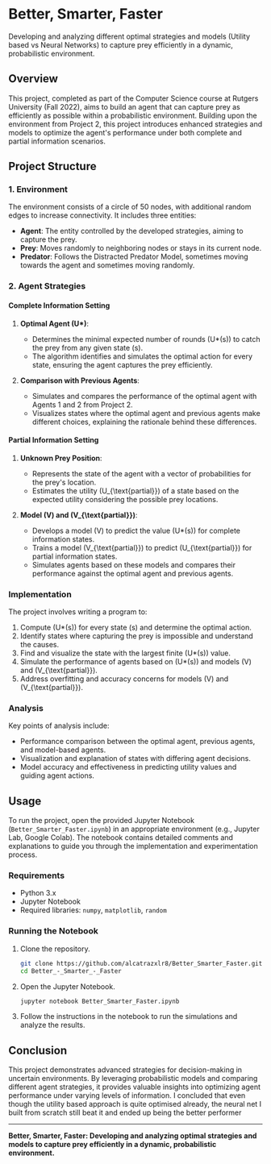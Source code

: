 # Better, Smarter, Faster
Developing and analyzing different optimal strategies and models (Utility based vs Neural Networks) to capture prey efficiently in a dynamic, probabilistic environment.

## Overview

This project, completed as part of the Computer Science course at Rutgers University (Fall 2022), aims to build an agent that can capture prey as efficiently as possible within a probabilistic environment. Building upon the environment from Project 2, this project introduces enhanced strategies and models to optimize the agent's performance under both complete and partial information scenarios.

## Project Structure

### 1. Environment

The environment consists of a circle of 50 nodes, with additional random edges to increase connectivity. It includes three entities:

- **Agent**: The entity controlled by the developed strategies, aiming to capture the prey.
- **Prey**: Moves randomly to neighboring nodes or stays in its current node.
- **Predator**: Follows the Distracted Predator Model, sometimes moving towards the agent and sometimes moving randomly.

### 2. Agent Strategies

#### Complete Information Setting

1. **Optimal Agent (U\*)**:
   - Determines the minimal expected number of rounds (U\*(s)) to catch the prey from any given state \(s\).
   - The algorithm identifies and simulates the optimal action for every state, ensuring the agent captures the prey efficiently.

2. **Comparison with Previous Agents**:
   - Simulates and compares the performance of the optimal agent with Agents 1 and 2 from Project 2.
   - Visualizes states where the optimal agent and previous agents make different choices, explaining the rationale behind these differences.

#### Partial Information Setting

1. **Unknown Prey Position**:
   - Represents the state of the agent with a vector of probabilities for the prey's location.
   - Estimates the utility \(U_{\text{partial}}\) of a state based on the expected utility considering the possible prey locations.

2. **Model \(V\) and \(V_{\text{partial}}\)**:
   - Develops a model \(V\) to predict the value \(U\*(s)\) for complete information states.
   - Trains a model \(V_{\text{partial}}\) to predict \(U_{\text{partial}}\) for partial information states.
   - Simulates agents based on these models and compares their performance against the optimal agent and previous agents.

### Implementation

The project involves writing a program to:

1. Compute \(U\*(s)\) for every state \(s\) and determine the optimal action.
2. Identify states where capturing the prey is impossible and understand the causes.
3. Find and visualize the state with the largest finite \(U\*(s)\) value.
4. Simulate the performance of agents based on \(U\*(s)\) and models \(V\) and \(V_{\text{partial}}\).
5. Address overfitting and accuracy concerns for models \(V\) and \(V_{\text{partial}}\).

### Analysis

Key points of analysis include:

- Performance comparison between the optimal agent, previous agents, and model-based agents.
- Visualization and explanation of states with differing agent decisions.
- Model accuracy and effectiveness in predicting utility values and guiding agent actions.

## Usage

To run the project, open the provided Jupyter Notebook (`Better_Smarter_Faster.ipynb`) in an appropriate environment (e.g., Jupyter Lab, Google Colab). The notebook contains detailed comments and explanations to guide you through the implementation and experimentation process.

### Requirements

- Python 3.x
- Jupyter Notebook
- Required libraries: `numpy`, `matplotlib`, `random`

### Running the Notebook

1. Clone the repository.
   ```bash
   git clone https://github.com/alcatrazxlr8/Better_Smarter_Faster.git
   cd Better_-_Smarter_-_Faster
   ```
2. Open the Jupyter Notebook.
   ```bash
   jupyter notebook Better_Smarter_Faster.ipynb
   ```
3. Follow the instructions in the notebook to run the simulations and analyze the results.

## Conclusion

This project demonstrates advanced strategies for decision-making in uncertain environments. By leveraging probabilistic models and comparing different agent strategies, it provides valuable insights into optimizing agent performance under varying levels of information.
I concluded that even though the utility based approach is quite optimised already, the neural net I built from scratch still beat it and ended up being the better performer


---

**Better, Smarter, Faster: Developing and analyzing optimal strategies and models to capture prey efficiently in a dynamic, probabilistic environment.**
